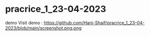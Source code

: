 # pracrice_1_23-04-2023

demo
Visit demo : https://github.com/Hani-Shaif/pracrice_1_23-04-2023/blob/main/screenshot.png.png

